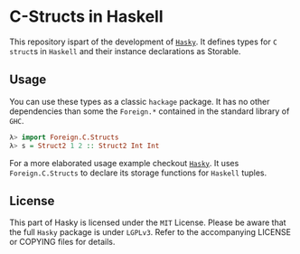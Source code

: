 # C-Structs in Haskell

This repository ispart of the development of [```Hasky```](https://github.com/pinselimo/Hasky/). It defines types for ```C``` ```struct```s in ```Haskell``` and their instance declarations as Storable.

## Usage

You can use these types as a classic ```hackage``` package. It has no other dependencies than some the ```Foreign.*``` contained in the standard library of ```GHC```.

~~~haskell
λ> import Foreign.C.Structs
λ> s = Struct2 1 2 :: Struct2 Int Int
~~~

For a more elaborated usage example checkout [```Hasky```](https://github.com/pinselimo/Hasky/hasky/haskell/res/HaskyTuple.hs/). It uses ```Foreign.C.Structs``` to declare its storage functions for ```Haskell``` tuples.

## License

This part of Hasky is licensed under the ```MIT``` License. Please be aware that the full ```Hasky``` package is under ```LGPLv3```. Refer to the accompanying LICENSE or COPYING files for details.
